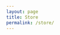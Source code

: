 ```yaml
---
layout: page
title: Store
permalink: /store/
---
```


<div id="my-cart-9655243"></div>
<div>
<script type="text/javascript" src="https://app.ecwid.com/script.js?9655243&data_platform=code&data_date=2016-06-25" charset="utf-8"></script>
<!-- remove layout parameter if you want to position minicart yourself -->
<script type="text/javascript"> xMinicart("layout=attachToCategories", "id=my-cart-9655243"); </script>
</div>


<div id="my-store-9655243"></div>
<div>
<script type="text/javascript" src="https://app.ecwid.com/script.js?9655243&data_platform=code&data_date=2016-06-25" charset="utf-8"></script><script type="text/javascript"> xProductBrowser("categoriesPerRow=3","views=grid(3,3) list(10) table(20)","categoryView=grid","searchView=list","id=my-store-9655243");</script>
</div>
